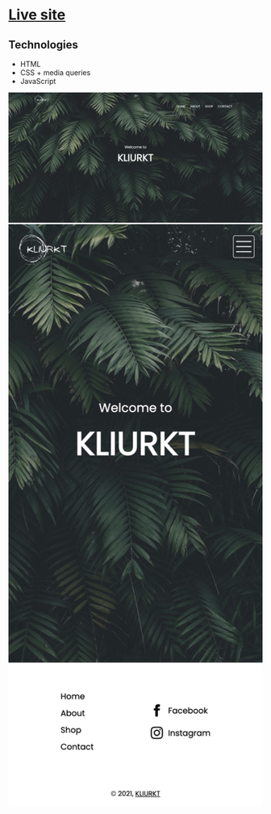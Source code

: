 <h1><a href="https://hungry-brown-f2751d.netlify.app/">Live site</a></h1>


## Technologies

- HTML
- CSS + media queries
- JavaScript

<img width="1275" alt="" src="https://github.com/ArnasLuksas/websiteProject/blob/main/img/screen2.png">
<img width="1275" alt="" src="https://github.com/ArnasLuksas/websiteProject/blob/main/img/screen01.png">
